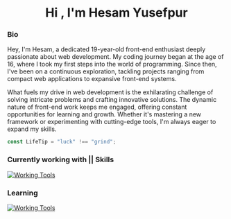 <h1 align="center">Hi , I'm Hesam Yusefpur </h1>

### Bio

Hey, I'm Hesam, a dedicated 19-year-old front-end enthusiast deeply passionate about web development. My coding journey began at the age of 16, where I took my first steps into the world of programming. Since then, I've been on a continuous exploration, tackling projects ranging from compact web applications to expansive front-end systems.

What fuels my drive in web development is the exhilarating challenge of solving intricate problems and crafting innovative solutions. The dynamic nature of front-end work keeps me engaged, offering constant opportunities for learning and growth. Whether it's mastering a new framework or experimenting with cutting-edge tools, I'm always eager to expand my skills.

```javascript
const LifeTip = "luck" !== "grind";
```

### Currently working with || Skills

[![Working Tools](https://skillicons.dev/icons?i=html,css,scss,tailwind,js,ts,react,next)](https://skillicons.dev)

### Learning

[![Working Tools](https://skillicons.dev/icons?i=rust,mysql,docker,linux,bash)](https://skillicons.dev)

<!--
### Desktop

![Hyprland Desktop](https://raw.githubusercontent.com/hesam-init/.dots-hyprland/main/.github/assets/hyprland.png)
-->
